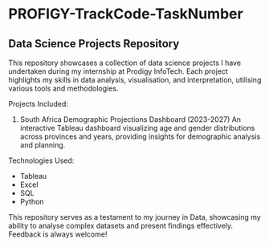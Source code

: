 # PROFIGY-TrackCode-TaskNumber
## Data Science Projects Repository

This repository showcases a collection of data science projects I have undertaken during my internship at Prodigy InfoTech. Each project highlights my skills in data analysis, visualisation, and interpretation, utilising various tools and methodologies.

Projects Included:

1. South Africa Demographic Projections Dashboard (2023-2027)
An interactive Tableau dashboard visualizing age and gender distributions across provinces and years, providing insights for demographic analysis and planning.


Technologies Used:

- Tableau
- Excel
- SQL
- Python


This repository serves as a testament to my journey in Data, showcasing my ability to analyse complex datasets and present findings effectively. Feedback is always welcome!
